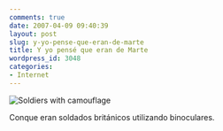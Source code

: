 ```yaml
---
comments: true
date: 2007-04-09 09:40:39
layout: post
slug: y-yo-pense-que-eran-de-marte
title: Y yo pensé que eran de Marte
wordpress_id: 3048
categories:
- Internet
---
```


![Soldiers with camouflage](http://www.minid.net/images/soldiers_with_camouflage.jpg)





Conque eran soldados británicos utilizando binoculares.
